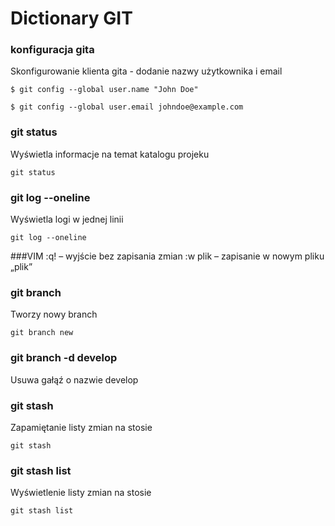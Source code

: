 # Dictionary GIT

### konfiguracja gita
Skonfigurowanie klienta gita - dodanie nazwy użytkownika i email

`$ git config --global user.name "John Doe"`

 `$ git config --global user.email johndoe@example.com`

### git status
Wyświetla informacje na temat katalogu projeku

`git status`

### git log --oneline
Wyświetla logi w jednej linii

`git log --oneline`

###VIM
:q! – wyjście bez zapisania zmian
:w plik – zapisanie w nowym pliku „plik”

### git branch
Tworzy nowy branch

`git branch new`

### git branch -d develop
Usuwa gałąź o nazwie develop 

### git stash 
Zapamiętanie listy zmian na stosie

`git stash`

### git stash list 
Wyświetlenie listy zmian na stosie

`git stash list`



